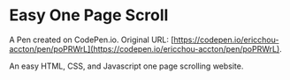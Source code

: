 # Easy One Page Scroll

A Pen created on CodePen.io. Original URL: [https://codepen.io/ericchou-accton/pen/poPRWrL](https://codepen.io/ericchou-accton/pen/poPRWrL).

An easy HTML, CSS, and Javascript one page scrolling website. 
